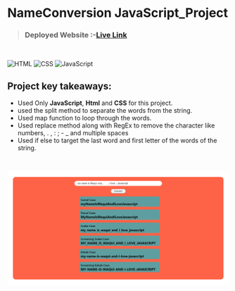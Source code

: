# NameConversion JavaScript_Project

> ### **Deployed Website** :-[Live Link](https://nameconversion-jsp.netlify.app/)
<br>

![HTML](https://img.shields.io/badge/Html-5-E34F26?style=for-the-badge&logo=HTML5)
![CSS](https://img.shields.io/badge/Css-3-06B6D4?style=for-the-badge&logo=css3)
![JavaScript](https://img.shields.io/badge/JavaScript-ES6-F7DF1E?style=for-the-badge&logo=JavaScript)

## Project key takeaways:

  - Used Only **JavaScript**, **Html** and **CSS** for this project.
  - used the split method to separate the words from the string.
  - Used map function to loop through the words. 
  - Used replace method along with RegEx to remove the character like numbers, . , : ; - _  and multiple spaces 
 - Used if else to target the last word and first letter of the words of the string.

  <br>

![Project-Image](./Image/Name_Conversion.png)

<br>
